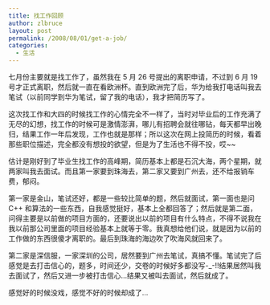 ```yaml
---
title: 找工作回顾
author: zlbruce
layout: post
permalink: /2008/08/01/get-a-job/
categories:
  - 生活
---
```

七月份主要就是找工作了，虽然我在 5 月 26 号提出的离职申请，不过到 6 月 19 号才正式离职，然后就一直在看欧洲杯。直到欧洲完了后，华为给我打电话叫我去笔试（以前同学到华为笔试，留了我的电话），我才把简历写了。

这次找工作和大四的时候找工作的心情完全不一样了，当时对毕业后的工作充满了无尽的幻想，找工作的时候可是激情澎湃，哪儿有招聘会就往哪钻，每天都早出晚归，结果工作一年后发现，工作也就是那样；所以这次在网上投简历的时候，看着那些职位描述，完全都没有想投的欲望，但是为了生活也不得不投，哎~~

估计是刚好到了毕业生找工作的高峰期，简历基本上都是石沉大海，两个星期，就两家叫我去面试。而且第一家要到珠海去，第二家又要到广州去，还不给报销车费，郁闷。

第一家是金山，笔试还好，都是一些较比简单的题，然后就面试，第一面也是问 C++ 和算法的一些东西，自我感觉挺好，基本上全都回答了；然后就是第二面，问得主要是以前做的项目方面的，还要说出以前的项目有什么特点，不得不说我在我以前那公司里面的项目经验基本上就等于零。我真想给他们说，就是因为以前的工作做的东西很傻才离职的。最后到珠海的海边吹了吹海风就回来了。

第二家是深信服，一家深圳的公司，居然要到广州去笔试，真搞不懂。笔试完了后感觉是去打击信心的，题多，时间还少，交卷的时候好多都没写-_-!!结果居然叫我去面试了，然后又进一步被打击信心&#8230;结果又被叫去面试，然后就成了。

感觉好的时候没戏，感觉不好的时候却成了&#8230;
